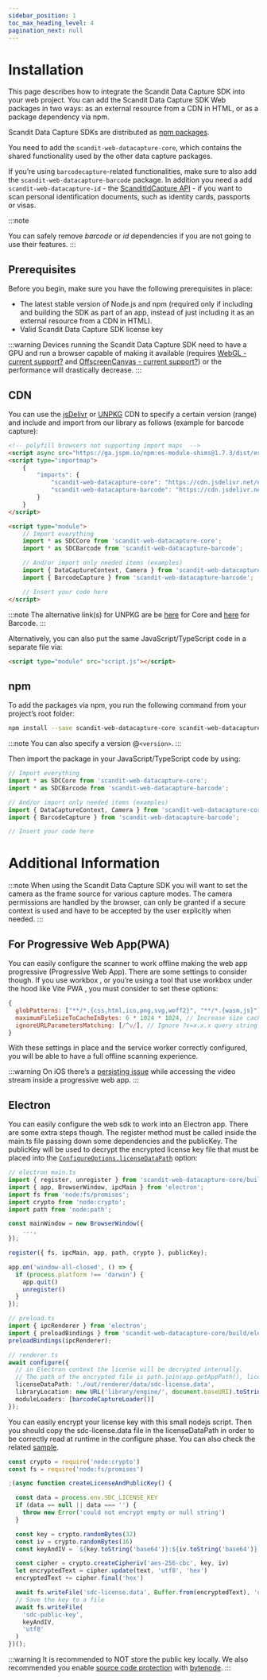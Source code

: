 ```yaml
---
sidebar_position: 1
toc_max_heading_level: 4
pagination_next: null
---
```


# Installation

This page describes how to integrate the Scandit Data Capture SDK into your web project. You can add the Scandit Data Capture SDK Web packages in two ways: as an external resource from a CDN in HTML, or as a package dependency via npm.

Scandit Data Capture SDKs are distributed as [npm packages](https://www.npmjs.com/search?q=scandit-web-datacapture-*).

You need to add the `scandit-web-datacapture-core`, which contains the shared functionality used by the other data capture packages. 

If you’re using `barcodecapture`-related functionalities, make sure to also add the `scandit-web-datacapture-barcode` package. In addition you need a add `scandit-web-datacapture-id` - the [ScanditIdCapture API](https://docs.scandit.com/data-capture-sdk/web/id-capture/overview.html) - if you want to scan personal identification documents, such as identity cards, passports or visas.

:::note

You can safely remove _barcode_ or _id_ dependencies if you are not going to use their features.
:::

## Prerequisites

Before you begin, make sure you have the following prerequisites in place:

- The latest stable version of Node.js and npm (required only if including and building the SDK as part of an app, instead of just including it as an external resource from a CDN in HTML).
- Valid Scandit Data Capture SDK license key

:::warning
Devices running the Scandit Data Capture SDK need to have a GPU and run a browser capable of making it available (requires [WebGL - current support?](https://caniuse.com/#feat=webgl) and [OffscreenCanvas - current support?](https://caniuse.com/#feat=offscreencanvas)) or the performance will drastically decrease.
:::

## CDN

You can use the [jsDelivr](https://jsdelivr.com/) or [UNPKG](https://unpkg.com/) CDN to specify a certain version (range) and include and import from our library as follows (example for barcode capture):

```html
<!-- polyfill browsers not supporting import maps  -->
<script async src="https://ga.jspm.io/npm:es-module-shims@1.7.3/dist/es-module-shims.js"></script>
<script type="importmap">
	{
		"imports": {
			"scandit-web-datacapture-core": "https://cdn.jsdelivr.net/npm/scandit-web-datacapture-core@[version]/build/js/index.js",
			"scandit-web-datacapture-barcode": "https://cdn.jsdelivr.net/npm/scandit-web-datacapture-barcode@[version]/build/js/index.js"
		}
	}
</script>

<script type="module">
	// Import everything
	import * as SDCCore from 'scandit-web-datacapture-core';
	import * as SDCBarcode from 'scandit-web-datacapture-barcode';

	// And/or import only needed items (examples)
	import { DataCaptureContext, Camera } from 'scandit-web-datacapture-core';
	import { BarcodeCapture } from 'scandit-web-datacapture-barcode';

	// Insert your code here
</script>
```

:::note
The alternative link(s) for UNPKG are be [here](https://unpkg.com/scandit-web-datacapture-core@6.x) for Core and [here](https://unpkg.com/scandit-web-datacapture-barcode@6.x) for Barcode.
:::

Alternatively, you can also put the same JavaScript/TypeScript code in a separate file via:

```html
<script type="module" src="script.js"></script>
```

## npm

To add the packages via npm, you run the following command from your project’s root folder:

```sh
npm install --save scandit-web-datacapture-core scandit-web-datacapture-barcode
```

:::note
You can also specify a version @`<version>`.
:::

Then import the package in your JavaScript/TypeScript code by using:

```js
// Import everything
import * as SDCCore from 'scandit-web-datacapture-core';
import * as SDCBarcode from 'scandit-web-datacapture-barcode';

// And/or import only needed items (examples)
import { DataCaptureContext, Camera } from 'scandit-web-datacapture-core';
import { BarcodeCapture } from 'scandit-web-datacapture-barcode';

// Insert your code here
```

# Additional Information

:::note
When using the Scandit Data Capture SDK you will want to set the camera as the frame source for various capture modes. The camera permissions are handled by the browser, can only be granted if a secure context is used and have to be accepted by the user explicitly when needed.
:::

## For Progressive Web App(PWA)

You can easily configure the scanner to work offline making the web app progressive (Progressive Web App). There are some settings to consider though. If you use workbox , or you’re using a tool that use workbox under the hood like Vite PWA , you must consider to set these options:

```js
{
  globPatterns: ["**/*.{css,html,ico,png,svg,woff2}", "**/*.{wasm,js}"], // Be sure to add also .wasm
  maximumFileSizeToCacheInBytes: 6 * 1024 * 1024, // Increase size cache up to 6mb
  ignoreURLParametersMatching: [/^v/], // Ignore ?v=x.x.x query string param when using importScripts
}
```

With these settings in place and the service worker correctly configured, you will be able to have a full offline scanning experience.

:::warning
On iOS there’s a [persisting issue](https://bugs.webkit.org/show_bug.cgi?id=252465) while accessing the video stream inside a progressive web app.
:::

## Electron

You can easily configure the web sdk to work into an Electron app. There are some extra steps though. The register method must be called inside the main.ts file passing down some dependencies and the publicKey. The publicKey will be used to decrypt the encrypted license key file that must be placed into the [`ConfigureOptions.licenseDataPath`](https://docs.scandit.com/data-capture-sdk/web/core/api/web/configure.html#property-scandit.datacapture.core.IConfigureOptions.LicenseDataPath) option:

```ts
// electron main.ts
import { register, unregister } from 'scandit-web-datacapture-core/build/electron/main';
import { app, BrowserWindow, ipcMain } from 'electron';
import fs from 'node:fs/promises';
import crypto from 'node:crypto';
import path from 'node:path';

const mainWindow = new BrowserWindow({
    ...,
});

register({ fs, ipcMain, app, path, crypto }, publicKey);

app.on('window-all-closed', () => {
  if (process.platform !== 'darwin') {
    app.quit()
    unregister()
  }
});
```

```ts
// preload.ts
import { ipcRenderer } from 'electron';
import { preloadBindings } from 'scandit-web-datacapture-core/build/electron/preload';
preloadBindings(ipcRenderer);
```

```ts
// renderer.ts
await configure({
  // in Electron context the license will be decrypted internally.
  // The path of the encrypted file is path.join(app.getAppPath(), licenseDataPath)
  licenseDataPath: './out/renderer/data/sdc-license.data',
  libraryLocation: new URL('library/engine/', document.baseURI).toString(),
  moduleLoaders: [barcodeCaptureLoader()]
});
```


You can easily encrypt your license key with this small nodejs script. Then you should copy the sdc-license.data file in the licenseDataPath in order to be correctly read at runtime in the configure phase. You can also check the related [sample](https://github.com/Scandit/datacapture-web-samples/tree/master/ElectronBarcodeCaptureSimpleSample).

```js
const crypto = require('node:crypto')
const fs = require('node:fs/promises')

;(async function createLicenseAndPublicKey() {

  const data = process.env.SDC_LICENSE_KEY
  if (data == null || data === '') {
    throw new Error('could not encrypt empty or null string')
  }

  const key = crypto.randomBytes(32)
  const iv = crypto.randomBytes(16)
  const keyAndIV = `${key.toString('base64')}:${iv.toString('base64')}`

  const cipher = crypto.createCipheriv('aes-256-cbc', key, iv)
  let encryptedText = cipher.update(text, 'utf8', 'hex')
  encryptedText += cipher.final('hex')

  await fs.writeFile('sdc-license.data', Buffer.from(encryptedText), 'utf8')
  // Save the key to a file
  await fs.writeFile(
    'sdc-public-key',
    keyAndIV,
    'utf8'
  )
})();
```

:::warning
It is recommended to NOT store the public key locally. We also recommended you enable [source code protection](https://electron-vite.org/guide/source-code-protection) with [bytenode](https://github.com/bytenode/bytenode).
:::

